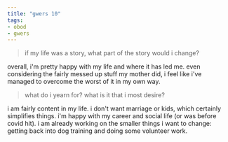 ```yaml
---
title: "gwers 10"
tags:
- obod
- gwers
---
```


> if my life was a story, what part of the story would i change?

overall, i'm pretty happy with my life and where it has led me. even considering the fairly messed up stuff my mother did, i feel like i've managed to overcome the worst of it in my own way.

> what do i yearn for? what is it that i most desire?

i am fairly content in my life. i don't want marriage or kids, which certainly simplifies things. i'm happy with my career and social life (or was before covid hit). i am already working on the smaller things i want to change: getting back into dog training and doing some volunteer work.
